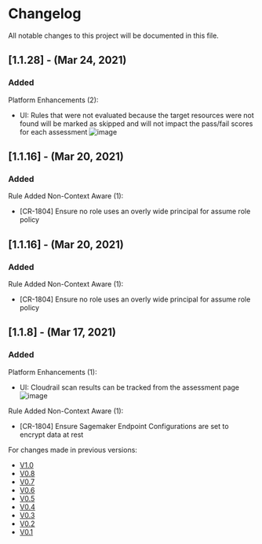 # Changelog
All notable changes to this project will be documented in this file.
## [1.1.28] - (Mar 24, 2021)
### Added
Platform Enhancements (2):
- UI: Rules that were not evaluated because the target resources were not found will be marked as skipped and will not impact the pass/fail scores for each assessment ![image](https://user-images.githubusercontent.com/71668153/118518620-2a699900-b6ed-11eb-83f7-2f7b357b65a9.png)


## [1.1.16] - (Mar 20, 2021)
### Added
Rule Added
Non-Context Aware (1):
- [CR-1804] Ensure no role uses an overly wide principal for assume role policy

## [1.1.16] - (Mar 20, 2021)
### Added
Rule Added
Non-Context Aware (1):
- [CR-1804] Ensure no role uses an overly wide principal for assume role policy

## [1.1.8] - (Mar 17, 2021)
### Added
Platform Enhancements (1):
- UI: Cloudrail scan results can be tracked from the assessment page ![image](https://user-images.githubusercontent.com/71668153/118518823-5edd5500-b6ed-11eb-8fdf-203c5562b6f9.png)
 
Rule Added
Non-Context Aware (1):
- [CR-1804] Ensure Sagemaker Endpoint Configurations are set to encrypt data at rest

For changes made in previous versions:
- [V1.0](https://github.com/indeni/cloudrail-demo/blob/v1.0/CHANGELOG.md)
- [V0.8](https://github.com/indeni/cloudrail-demo/blob/v0.8/CHANGELOG.md)
- [V0.7](https://github.com/indeni/cloudrail-demo/blob/v0.7/CHANGELOG.md)
- [V0.6](https://github.com/indeni/cloudrail-demo/blob/v0.6/CHANGELOG.md)
- [V0.5](https://github.com/indeni/cloudrail-demo/blob/v0.5/CHANGELOG.md)
- [V0.4](https://github.com/indeni/cloudrail-demo/blob/v0.4/CHANGELOG.md)
- [V0.3](https://github.com/indeni/cloudrail-demo/blob/v0.3/CHANGELOG.md)
- [V0.2](https://github.com/indeni/cloudrail-demo/blob/v0.2/CHANGELOG.md)
- [V0.1](https://github.com/indeni/cloudrail-demo/blob/v0.1/CHANGELOG.md)
